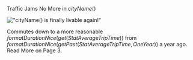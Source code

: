 Traffic Jams No More in $cityName()$

!["$cityName()$ is finally livable again!"](newspaper/images/town01.png)

Commutes down to a more reasonable $formatDurationNice(get(StatAverageTripTime))$ from $formatDurationNice(getPast(StatAverageTripTime, OneYear))$ a year ago. Read More on Page 3.

